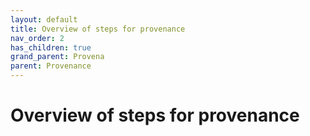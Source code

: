 ```yaml
---
layout: default
title: Overview of steps for provenance
nav_order: 2
has_children: true
grand_parent: Provena
parent: Provenance
---
```

# Overview of steps for provenance